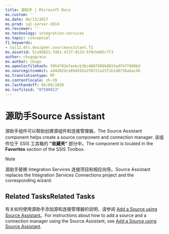 ```yaml
---
title: 源助手 | Microsoft Docs
ms.custom: ''
ms.date: 06/13/2017
ms.prod: sql-server-2014
ms.reviewer: ''
ms.technology: integration-services
ms.topic: conceptual
f1_keywords:
- sql12.dts.designer.sourceassistant.f1
ms.assetid: 5ca9d821-7d61-4727-9133-5f9cb485c7f3
author: chugugrace
ms.author: chugu
ms.openlocfilehash: 5954782efeebcb3bc4007988b8033adf47f969b3
ms.sourcegitcommit: ad4d92dce894592a259721a1571b1d8736abacdb
ms.translationtype: MT
ms.contentlocale: zh-CN
ms.lasthandoff: 08/04/2020
ms.locfileid: "87589813"
---
```

# <a name="source-assistant"></a><span data-ttu-id="a539d-102">源助手</span><span class="sxs-lookup"><span data-stu-id="a539d-102">Source Assistant</span></span>
  <span data-ttu-id="a539d-103">源助手组件可以帮助创建源组件和连接管理器。</span><span class="sxs-lookup"><span data-stu-id="a539d-103">The Source Assistant component helps create a source component and connection manager.</span></span> <span data-ttu-id="a539d-104">该组件位于 SSIS 工具箱的 **“收藏夹”** 部分中。</span><span class="sxs-lookup"><span data-stu-id="a539d-104">The component is located in the **Favorites** section of the SSIS Toolbox.</span></span>  
  
> [!NOTE]  
>  <span data-ttu-id="a539d-105">源助手替换 Integration Services 连接项目和相应向导。</span><span class="sxs-lookup"><span data-stu-id="a539d-105">Source Assistant replaces the Integration Services Connections project and the corresponding wizard.</span></span>  
  
## <a name="related-tasks"></a><span data-ttu-id="a539d-106">Related Tasks</span><span class="sxs-lookup"><span data-stu-id="a539d-106">Related Tasks</span></span>  
 <span data-ttu-id="a539d-107">有关如何使用源助手添加源和连接管理器的说明，请参阅 [Add a Source using Source Assistant](../add-a-source-using-source-assistant.md)。</span><span class="sxs-lookup"><span data-stu-id="a539d-107">For instructions about how to add a source and a connection manager using the Source Assistant, see [Add a Source using Source Assistant](../add-a-source-using-source-assistant.md).</span></span>  
  
  

